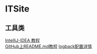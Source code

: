 ITSite
=
工具类
--
[IntelliJ-IDEA 教程](https://github.com/judasn/IntelliJ-IDEA-Tutorial)<br/>
[GitHub上README.md教程](https://blog.csdn.net/kaitiren/article/details/38513715)
[logback配置详情](https://www.cnblogs.com/DeepLearing/p/5663178.html)
